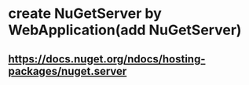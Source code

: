 # create NuGetServer by WebApplication(add NuGetServer)
## https://docs.nuget.org/ndocs/hosting-packages/nuget.server

